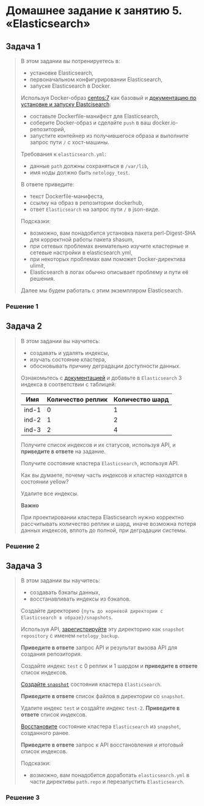 # Домашнее задание к занятию 5. «Elasticsearch»

## Задача 1
> 
> В этом задании вы потренируетесь в:
> 
> - установке Elasticsearch,
> - первоначальном конфигурировании Elasticsearch,
> - запуске Elasticsearch в Docker.
> 
> Используя Docker-образ [centos:7](https://hub.docker.com/_/centos) как базовый и 
> [документацию по установке и запуску Elastcisearch](https://www.elastic.co/guide/en/elasticsearch/reference/current/targz.html):
> 
> - составьте Dockerfile-манифест для Elasticsearch,
> - соберите Docker-образ и сделайте `push` в ваш docker.io-репозиторий,
> - запустите контейнер из получившегося образа и выполните запрос пути `/` c хост-машины.
> 
> Требования к `elasticsearch.yml`:
> 
> - данные `path` должны сохраняться в `/var/lib`,
> - имя ноды должно быть `netology_test`.
> 
> В ответе приведите:
> 
> - текст Dockerfile-манифеста,
> - ссылку на образ в репозитории dockerhub,
> - ответ `Elasticsearch` на запрос пути `/` в json-виде.
> 
> Подсказки:
> 
> - возможно, вам понадобится установка пакета perl-Digest-SHA для корректной работы пакета shasum,
> - при сетевых проблемах внимательно изучите кластерные и сетевые настройки в elasticsearch.yml,
> - при некоторых проблемах вам поможет Docker-директива ulimit,
> - Elasticsearch в логах обычно описывает проблему и пути её решения.
> 
> Далее мы будем работать с этим экземпляром Elasticsearch.
> 

### Решение 1





## Задача 2
> 
> В этом задании вы научитесь:
> 
> - создавать и удалять индексы,
> - изучать состояние кластера,
> - обосновывать причину деградации доступности данных.
> 
> Ознакомьтесь с [документацией](https://www.elastic.co/guide/en/elasticsearch/reference/current/indices-create-index.html) 
> и добавьте в `Elasticsearch` 3 индекса в соответствии с таблицей:
> 
> | Имя | Количество реплик | Количество шард |
> |-----|-------------------|-----------------|
> | ind-1| 0 | 1 |
> | ind-2 | 1 | 2 |
> | ind-3 | 2 | 4 |
> 
> Получите список индексов и их статусов, используя API, и **приведите в ответе** на задание.
> 
> Получите состояние кластера `Elasticsearch`, используя API.
> 
> Как вы думаете, почему часть индексов и кластер находятся в состоянии yellow?
> 
> Удалите все индексы.
> 
> **Важно**
> 
> При проектировании кластера Elasticsearch нужно корректно рассчитывать количество реплик и шард,
> иначе возможна потеря данных индексов, вплоть до полной, при деградации системы.

### Решение 2


## Задача 3
> 
> В этом задании вы научитесь:
> 
> - создавать бэкапы данных,
> - восстанавливать индексы из бэкапов.
> 
> Создайте директорию `{путь до корневой директории с Elasticsearch в образе}/snapshots`.
> 
> Используя API, [зарегистрируйте](https://www.elastic.co/guide/en/elasticsearch/reference/current/snapshots-register-repository.html#snapshots-register-repository) 
> эту директорию как `snapshot repository` c именем `netology_backup`.
> 
> **Приведите в ответе** запрос API и результат вызова API для создания репозитория.
> 
> Создайте индекс `test` с 0 реплик и 1 шардом и **приведите в ответе** список индексов.
> 
> [Создайте `snapshot`](https://www.elastic.co/guide/en/elasticsearch/reference/current/snapshots-take-snapshot.html) 
> состояния кластера `Elasticsearch`.
> 
> **Приведите в ответе** список файлов в директории со `snapshot`.
> 
> Удалите индекс `test` и создайте индекс `test-2`. **Приведите в ответе** список индексов.
> 
> [Восстановите](https://www.elastic.co/guide/en/elasticsearch/reference/current/snapshots-restore-snapshot.html) состояние
> кластера `Elasticsearch` из `snapshot`, созданного ранее. 
> 
> **Приведите в ответе** запрос к API восстановления и итоговый список индексов.
> 
> Подсказки:
> 
> - возможно, вам понадобится доработать `elasticsearch.yml` в части директивы `path.repo` и перезапустить `Elasticsearch`.
> 

### Решение 3
